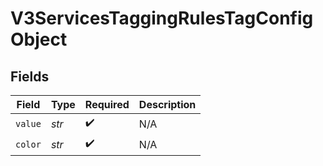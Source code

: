 # V3ServicesTaggingRulesTagConfigObject


## Fields

| Field              | Type               | Required           | Description        |
| ------------------ | ------------------ | ------------------ | ------------------ |
| `value`            | *str*              | :heavy_check_mark: | N/A                |
| `color`            | *str*              | :heavy_check_mark: | N/A                |